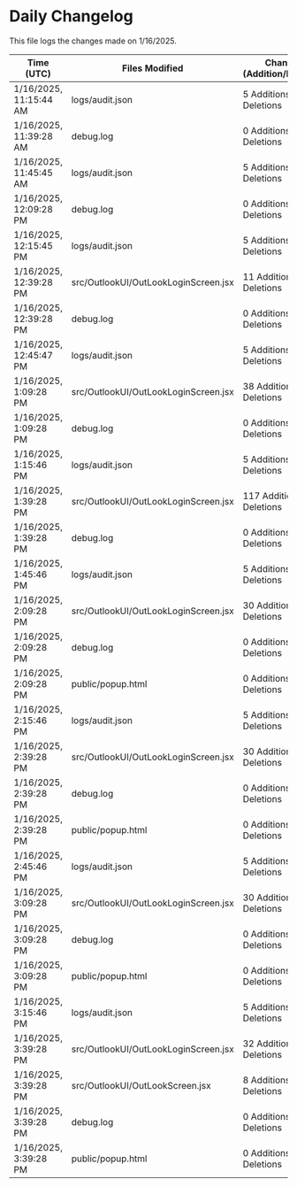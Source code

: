 # Daily Changelog

This file logs the changes made on 1/16/2025.

| Time (UTC)             | Files Modified                    | Changes (Addition/Deletion) |
|------------------------|-----------------------------------|-----------------------------|
| 1/16/2025, 11:15:44 AM | logs/audit.json | 5 Additions & 0 Deletions |
| 1/16/2025, 11:39:28 AM | debug.log | 0 Additions & 0 Deletions|
| 1/16/2025, 11:45:45 AM | logs/audit.json | 5 Additions & 0 Deletions|
| 1/16/2025, 12:09:28 PM | debug.log | 0 Additions & 0 Deletions|
| 1/16/2025, 12:15:45 PM | logs/audit.json | 5 Additions & 0 Deletions|
| 1/16/2025, 12:39:28 PM | src/OutlookUI/OutLookLoginScreen.jsx | 11 Additions & 1 Deletions|
| 1/16/2025, 12:39:28 PM | debug.log | 0 Additions & 0 Deletions|
| 1/16/2025, 12:45:47 PM | logs/audit.json | 5 Additions & 0 Deletions|
| 1/16/2025, 1:09:28 PM | src/OutlookUI/OutLookLoginScreen.jsx | 38 Additions & 3 Deletions|
| 1/16/2025, 1:09:28 PM | debug.log | 0 Additions & 0 Deletions|
| 1/16/2025, 1:15:46 PM | logs/audit.json | 5 Additions & 0 Deletions|
| 1/16/2025, 1:39:28 PM | src/OutlookUI/OutLookLoginScreen.jsx | 117 Additions & 3 Deletions|
| 1/16/2025, 1:39:28 PM | debug.log | 0 Additions & 0 Deletions|
| 1/16/2025, 1:45:46 PM | logs/audit.json | 5 Additions & 0 Deletions|
| 1/16/2025, 2:09:28 PM | src/OutlookUI/OutLookLoginScreen.jsx | 30 Additions & 4 Deletions|
| 1/16/2025, 2:09:28 PM | debug.log | 0 Additions & 0 Deletions|
| 1/16/2025, 2:09:28 PM | public/popup.html | 0 Additions & 0 Deletions|
| 1/16/2025, 2:15:46 PM | logs/audit.json | 5 Additions & 0 Deletions|
| 1/16/2025, 2:39:28 PM | src/OutlookUI/OutLookLoginScreen.jsx | 30 Additions & 4 Deletions|
| 1/16/2025, 2:39:28 PM | debug.log | 0 Additions & 0 Deletions|
| 1/16/2025, 2:39:28 PM | public/popup.html | 0 Additions & 0 Deletions|
| 1/16/2025, 2:45:46 PM | logs/audit.json | 5 Additions & 0 Deletions|
| 1/16/2025, 3:09:28 PM | src/OutlookUI/OutLookLoginScreen.jsx | 30 Additions & 4 Deletions|
| 1/16/2025, 3:09:28 PM | debug.log | 0 Additions & 0 Deletions|
| 1/16/2025, 3:09:28 PM | public/popup.html | 0 Additions & 0 Deletions|
| 1/16/2025, 3:15:46 PM | logs/audit.json | 5 Additions & 0 Deletions|
| 1/16/2025, 3:39:28 PM | src/OutlookUI/OutLookLoginScreen.jsx | 32 Additions & 4 Deletions|
| 1/16/2025, 3:39:28 PM | src/OutlookUI/OutLookScreen.jsx | 8 Additions & 1 Deletions|
| 1/16/2025, 3:39:28 PM | debug.log | 0 Additions & 0 Deletions|
| 1/16/2025, 3:39:28 PM | public/popup.html | 0 Additions & 0 Deletions|
